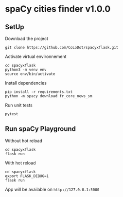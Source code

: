 # spaCy cities finder v1.0.0

## SetUp

Download the project
```
git clone https://github.com/CoLoDot/spacyxflask.git
```

Activate virtual environnement
```
cd spacyxflask
python3 -m venv env
source env/bin/activate
```

Install dependencies 
```
pip install -r requirements.txt
python -m spacy download fr_core_news_sm
```

Run unit tests
```
pytest
```

## Run spaCy Playground

Without hot reload
```
cd spacyxflask
flask run
```

With hot reload
```
cd spacyxflask
export FLASK_DEBUG=1
flask run
```

App will be available on ```http://127.0.0.1:5000```
